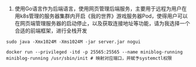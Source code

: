 
1. 使用Go语言作为后端语言，使用网页管理后端服务，主要用于远程为用户在用k8s管理的服务器集群内开启《我的世界》游戏服务器Pod，使得用户可以在网页端管理服务器的启动停止，以及获取连接地址等功能，请为我选择一个合适的前端框架，进行全栈开发


```
sudo java -Xmx1024M -Xms1024M -jar server.jar nogui
```

```
docker run --privileged -itd -p 25565:25565 --name miniblog-running miniblog-running /usr/sbin/init # 映射对应端口，并赋予systemctl权限
```
